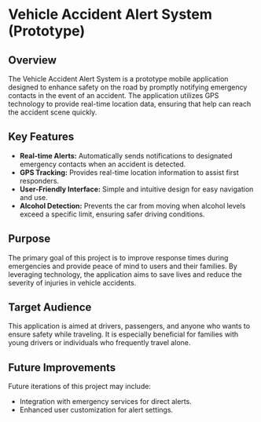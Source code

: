 # Vehicle Accident Alert System (Prototype)

## Overview
The Vehicle Accident Alert System is a prototype mobile application designed to enhance safety on the road by promptly notifying emergency contacts in the event of an accident. The application utilizes GPS technology to provide real-time location data, ensuring that help can reach the accident scene quickly.

## Key Features
- **Real-time Alerts:** Automatically sends notifications to designated emergency contacts when an accident is detected.
- **GPS Tracking:** Provides real-time location information to assist first responders.
- **User-Friendly Interface:** Simple and intuitive design for easy navigation and use.
- **Alcohol Detection:** Prevents the car from moving when alcohol levels exceed a specific limit, ensuring safer driving conditions.

## Purpose
The primary goal of this project is to improve response times during emergencies and provide peace of mind to users and their families. By leveraging technology, the application aims to save lives and reduce the severity of injuries in vehicle accidents.

## Target Audience
This application is aimed at drivers, passengers, and anyone who wants to ensure safety while traveling. It is especially beneficial for families with young drivers or individuals who frequently travel alone.

## Future Improvements
Future iterations of this project may include:
- Integration with emergency services for direct alerts.
- Enhanced user customization for alert settings.


